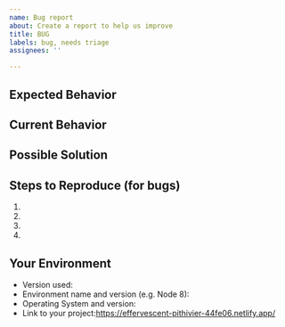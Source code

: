 ```yaml
---
name: Bug report
about: Create a report to help us improve
title: BUG
labels: bug, needs triage
assignees: ''

---
```


<!--- Provide a general summary of the issue in the Title above -->

## Expected Behavior
<!--- If you're describing a bug, tell us what should happen -->
<!--- If you're suggesting a change/improvement, tell us how it should work -->

## Current Behavior
<!--- If describing a bug, tell us what happens instead of the expected behaviour -->
<!--- If suggesting a change/improvement, explain the difference from current behaviour -->

## Possible Solution
<!--- Not obligatory, but suggest a fix/reason for the bug, -->
<!--- or ideas how to implement the addition or change -->

## Steps to Reproduce (for bugs)
<!--- Provide a link to a live example of an unambiguous set of steps to -->
<!--- reproduce this bug. Include code to reproduce, if relevant -->
1.
2.
3.
4.

## Your Environment
<!--- Include as many relevant details about the environment you experienced the bug in -->
* Version used:
* Environment name and version (e.g. Node 8):
* Operating System and version:
* Link to your project:https://effervescent-pithivier-44fe06.netlify.app/
